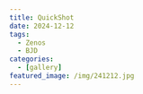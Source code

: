 ```yaml
---
title: QuickShot
date: 2024-12-12
tags:
  - Zenos
  - BJD
categories:
  - [gallery]
featured_image: /img/241212.jpg
---
```

